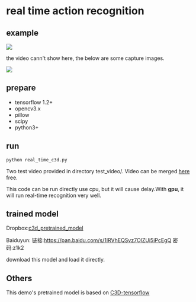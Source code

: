 # real time action recognition
## example

![]((https://github.com/FingerRec/real_time_video_action_recognition/raw/master/resources/test_gif.gif))

the video cann't show here, the below are some capture images.

![]((https://github.com/FingerRec/real_time_video_action_recognition/raw/master/resources/test_1.jpg))


## prepare
* tensorflow 1.2+  
* opencv3.x  
* pillow
* scipy
* python3+

## run

```bash
python real_time_c3d.py
```
Two test video provided in directory test_video/. Video can be merged  [here](https://www.aconvert.com/cn/video/merge/) free.

This code can be run directly use cpu, but it will cause delay.With  **gpu**, it will run real-time recognition very well.

## trained model

Dropbox:[c3d_pretrained_model](https://www.dropbox.com/sh/8wcjrcadx4r31ux/AAAkz3dQ706pPO8ZavrztRCca?dl=0)

Baiduyun: 链接:https://pan.baidu.com/s/1IRVhEQSvz7OlZUi5iPcEgQ  密码:z1k2

download this model and load it directly.

## Others
This demo's pretrained model is based on [C3D-tensorflow](https://github.com/hx173149/C3D-tensorflow)
